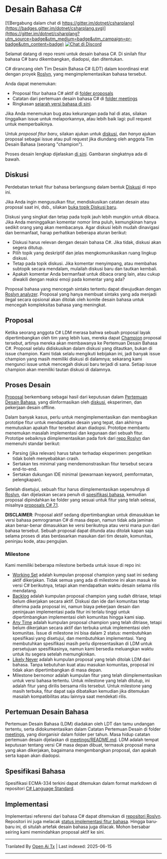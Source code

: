 # Desain Bahasa C#

[![Bergabung dalam chat di https://gitter.im/dotnet/csharplang](https://badges.gitter.im/dotnet/csharplang.svg)](https://gitter.im/dotnet/csharplang?utm_source=badge&utm_medium=badge&utm_campaign=pr-badge&utm_content=badge) [![Chat di Discord](https://discordapp.com/api/guilds/143867839282020352/widget.png)](https://aka.ms/dotnet-discord-csharp)

Selamat datang di repo resmi untuk desain bahasa C#. Di sinilah fitur bahasa C# baru dikembangkan, diadopsi, dan ditentukan.

C# dirancang oleh Tim Desain Bahasa C# (LDT) dalam koordinasi erat dengan proyek [Roslyn](https://github.com/dotnet/roslyn), yang mengimplementasikan bahasa tersebut.

Anda dapat menemukan:

- Proposal fitur bahasa C# aktif di [folder proposals](proposals)
- Catatan dari pertemuan desain bahasa C# di [folder meetings](meetings)
- Ringkasan [sejarah versi bahasa di sini](Language-Version-History.md).

Jika Anda menemukan bug atau kekurangan pada hal di atas, silakan tinggalkan issue untuk melaporkannya, atau lebih baik lagi: pull request untuk memperbaikinya.

Untuk *proposal fitur baru*, silakan ajukan untuk [diskusi](https://github.com/dotnet/csharplang/labels/Discussion), dan *hanya* ajukan proposal sebagai issue atau pull request jika diundang oleh anggota Tim Desain Bahasa (seorang "champion").

Proses desain lengkap dijelaskan [di sini](Design-Process.md). Gambaran singkatnya ada di bawah.

## Diskusi

Perdebatan terkait fitur bahasa berlangsung dalam bentuk [Diskusi](https://github.com/dotnet/csharplang/discussions) di repo ini.

Jika Anda ingin mengusulkan fitur, mendiskusikan catatan desain atau proposal saat ini, dsb., silakan [buka topik Diskusi baru](https://github.com/dotnet/csharplang/discussions/new).

Diskusi yang singkat dan tetap pada topik jauh lebih mungkin untuk dibaca. Jika Anda meninggalkan komentar nomor lima puluh, kemungkinan hanya sedikit orang yang akan membacanya. Agar diskusi lebih mudah dinavigasi dan bermanfaat, harap perhatikan beberapa aturan berikut:

- Diskusi harus relevan dengan desain bahasa C#. Jika tidak, diskusi akan segera ditutup.
- Pilih topik yang deskriptif dan jelas mengkomunikasikan ruang lingkup diskusi.
- Tetap pada topik diskusi. Jika komentar menyimpang, atau membahas subtopik secara mendalam, mulailah diskusi baru dan tautkan kembali.
- Apakah komentar Anda bermanfaat untuk dibaca orang lain, atau cukup diwakili dengan reaksi emoji pada komentar yang ada?

Proposal bahasa yang mencegah sintaks tertentu dapat diwujudkan dengan [Roslyn analyzer](https://docs.microsoft.com/visualstudio/extensibility/getting-started-with-roslyn-analyzers). Proposal yang hanya membuat sintaks yang ada menjadi ilegal secara opsional akan ditolak oleh komite desain bahasa untuk mencegah kompleksitas bahasa yang meningkat.

## Proposal

Ketika seorang anggota C# LDM merasa bahwa sebuah proposal layak dipertimbangkan oleh tim yang lebih luas, mereka dapat [Champion](https://github.com/dotnet/csharplang/issues?q=is%3Aopen+is%3Aissue+label%3A%22Proposal+champion%22) proposal tersebut, artinya mereka akan membawanya ke Pertemuan Desain Bahasa C#. Proposal selalu didiskusikan dalam diskusi yang ditautkan, bukan di issue champion. Kami tidak selalu mengikuti kebijakan ini, jadi banyak issue champion yang masih memiliki diskusi di dalamnya; sekarang kami mengunci issue untuk mencegah diskusi baru terjadi di sana. Setiap issue champion akan memiliki tautan diskusi di dalamnya.

## Proses Desain

[Proposal](proposals) berkembang sebagai hasil dari keputusan dalam [Pertemuan Desain Bahasa](meetings), yang diinformasikan oleh [diskusi](https://github.com/dotnet/csharplang/discussions), eksperimen, dan pekerjaan desain offline.

Dalam banyak kasus, perlu untuk mengimplementasikan dan membagikan prototipe fitur untuk mendapatkan desain yang tepat, dan akhirnya memutuskan apakah fitur tersebut akan diadopsi. Prototipe membantu menemukan masalah implementasi dan kegunaan dari sebuah fitur. Prototipe sebaiknya diimplementasikan pada fork dari [repo Roslyn](https://github.com/dotnet/roslyn) dan memenuhi standar berikut:

- Parsing (jika relevan) harus tahan terhadap eksperimen: pengetikan tidak boleh menyebabkan crash.
- Sertakan tes minimal yang mendemonstrasikan fitur tersebut secara end-to-end.
- Sertakan dukungan IDE minimal (pewarnaan keyword, pemformatan, pelengkapan).

Setelah disetujui, sebuah fitur harus diimplementasikan sepenuhnya di [Roslyn](https://github.com/dotnet/roslyn), dan dijelaskan secara penuh di [spesifikasi bahasa](spec), kemudian proposal dipindahkan ke folder yang sesuai untuk fitur yang telah selesai, misalnya [proposals C# 7.1](proposals/csharp-7.1).

**DISCLAIMER**: Proposal aktif sedang dipertimbangkan untuk dimasukkan ke versi bahasa pemrograman C# di masa depan, namun tidak ada jaminan akan benar-benar dimasukkan ke versi berikutnya atau versi mana pun dari bahasa tersebut. Sebuah proposal dapat ditunda atau ditolak kapan saja selama proses di atas berdasarkan masukan dari tim desain, komunitas, peninjau kode, atau pengujian.

### Milestone

Kami memiliki beberapa milestone berbeda untuk issue di repo ini:
* [Working Set](https://github.com/dotnet/csharplang/milestone/19) adalah kumpulan proposal champion yang saat ini sedang aktif dikerjakan. Tidak semua yang ada di milestone ini akan masuk ke versi C# berikutnya, tetapi akan mendapatkan waktu desain selama rilis mendatang.
* [Backlog](https://github.com/dotnet/csharplang/milestone/10) adalah kumpulan proposal champion yang sudah ditriase, tetapi belum dikerjakan secara aktif. Diskusi dan ide dari komunitas tetap diterima pada proposal ini, namun biaya pekerjaan desain dan peninjauan implementasi pada fitur ini terlalu tinggi untuk dipertimbangkan implementasi oleh komunitas hingga kami siap.
* [Any Time](https://github.com/dotnet/csharplang/milestone/14) adalah kumpulan proposal champion yang telah ditriase, tetapi belum dikerjakan secara aktif dan terbuka untuk implementasi oleh komunitas. Issue di milestone ini bisa dalam 2 status: membutuhkan spesifikasi yang disetujui, dan membutuhkan implementasi. Yang membutuhkan spesifikasi masih perlu dipresentasikan di LDM untuk persetujuan spesifikasinya, namun kami bersedia meluangkan waktu untuk itu segera setelah memungkinkan.
* [Likely Never](https://github.com/dotnet/csharplang/milestone/13) adalah kumpulan proposal yang telah ditolak LDM dari bahasa. Tanpa kebutuhan kuat atau masukan komunitas, proposal ini tidak akan dipertimbangkan di masa depan.
* Milestone bernomor adalah kumpulan fitur yang telah diimplementasikan untuk versi bahasa tertentu. Untuk milestone yang telah ditutup, ini adalah fitur yang dirilis bersama rilis tersebut. Untuk milestone yang masih terbuka, fitur dapat saja dibatalkan kemudian jika ditemukan masalah kompatibilitas atau lainnya saat mendekati rilis.

## Pertemuan Desain Bahasa

Pertemuan Desain Bahasa (LDM) diadakan oleh LDT dan tamu undangan tertentu, serta didokumentasikan dalam Catatan Pertemuan Desain di folder [meetings](meetings), yang diorganisir dalam folder per tahun. Masa hidup catatan pertemuan desain dijelaskan di [meetings/README.md](meetings/README.md). LDM adalah tempat keputusan tentang versi C# masa depan dibuat, termasuk proposal mana yang akan dikerjakan, bagaimana mengembangkan proposal, dan apakah serta kapan akan diadopsi.

## Spesifikasi Bahasa

Spesifikasi ECMA-334 terkini dapat ditemukan dalam format markdown di repositori [C# Language Standard](https://github.com/dotnet/csharpstandard/).

## Implementasi

Implementasi referensi dari bahasa C# dapat ditemukan di [repositori Roslyn](https://github.com/dotnet/roslyn). Repositori ini juga melacak [status implementasi fitur bahasa](https://github.com/dotnet/roslyn/blob/main/docs/Language%20Feature%20Status.md). Hingga baru-baru ini, di situlah artefak desain bahasa juga dilacak. Mohon bersabar seiring kami memindahkan proposal aktif ke sini.

---

Tranlated By [Open Ai Tx](https://github.com/OpenAiTx/OpenAiTx) | Last indexed: 2025-06-15

---